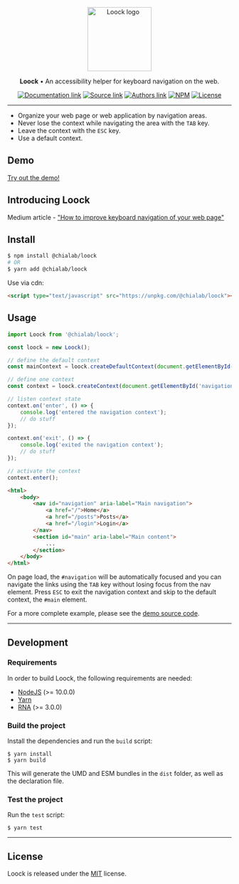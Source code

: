 <p align="center">
    <a href="https://www.chialab.io/p/loock">
        <img alt="Loock logo" width="144" height="144" src="https://raw.githack.com/chialab/loock/master/logo.svg" />
    </a>
</p>

<p align="center">
  <strong>Loock</strong> • An accessibility helper for keyboard navigation on the web.
</p>

<p align="center">
    <a href="https://www.chialab.io/p/loock"><img alt="Documentation link" src="https://img.shields.io/badge/Docs-chialab.io-lightgrey.svg?style=flat-square"></a>
    <a href="https://github.com/chialab/loock"><img alt="Source link" src="https://img.shields.io/badge/Source-GitHub-lightgrey.svg?style=flat-square"></a>
    <a href="https://www.chialab.it"><img alt="Authors link" src="https://img.shields.io/badge/Authors-Chialab-lightgrey.svg?style=flat-square"></a>
    <a href="https://www.npmjs.com/package/@chialab/loock"><img alt="NPM" src="https://img.shields.io/npm/v/@chialab/loock.svg?style=flat-square"></a>
    <a href="https://github.com/chialab/loock/blob/master/LICENSE"><img alt="License" src="https://img.shields.io/npm/l/@chialab/loock.svg?style=flat-square"></a>
</p>

---

* Organize your web page or web application by navigation areas.
* Never lose the context while navigating the area with the `TAB` key.
* Leave the context with the `ESC` key.
* Use a default context.

## Demo

[Try out the demo!](https://codesandbox.io/s/ypjoj2r1qv)

## Introducing Loock

Medium article - ["How to improve keyboard navigation of your web page"](https://medium.com/chialab-open-source/how-to-improve-keyboard-navigation-of-your-web-page-f11b324adbab)

## Install

```sh
$ npm install @chialab/loock
# OR
$ yarn add @chialab/loock
```

Use via cdn:
```html
<script type="text/javascript" src="https://unpkg.com/@chialab/loock"></script>
```

## Usage

```ts
import Loock from '@chialab/loock';

const loock = new Loock();

// define the default context
const mainContext = loock.createDefaultContext(document.getElementById('main'));

// define one context
const context = loock.createContext(document.getElementById('navigation'));

// listen context state
context.on('enter', () => {
    console.log('entered the navigation context');
    // do stuff
});

context.on('exit', () => {
    console.log('exited the navigation context');
    // do stuff
});

// activate the context
context.enter();
```

```html
<html>
    <body>
        <nav id="navigation" aria-label="Main navigation">
            <a href="/">Home</a>
            <a href="/posts">Posts</a>
            <a href="/login">Login</a>
        </nav>
        <section id="main" aria-label="Main content">
            ...
        </section>
    </body>
</html>
```

On page load, the `#navigation` will be automatically focused and you can navigate the links using the `TAB` key without losing focus from the nav element. Press `ESC` to exit the navigation context and skip to the default context, the `#main` element.

For a more complete example, please see the [demo source code](https://codesandbox.io/s/ypjoj2r1qv).

---

## Development

### Requirements

In order to build Loock, the following requirements are needed:
* [NodeJS](https://nodejs.org/) (>= 10.0.0)
* [Yarn](https://yarnpkg.com)
* [RNA](https://github.com/chialab/rna-cli) (>= 3.0.0)

### Build the project

Install the dependencies and run the `build` script:
```
$ yarn install
$ yarn build
```

This will generate the UMD and ESM bundles in the `dist` folder, as well as the declaration file.

### Test the project

Run the `test` script:

```
$ yarn test
```

---

## License

Loock is released under the [MIT](https://github.com/chialab/loock/blob/master/LICENSE) license.
